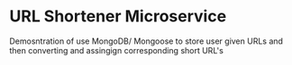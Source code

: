 # URL Shortener Microservice

Demosntration of use MongoDB/ Mongoose to store user given URLs and then converting and assingign corresponding short URL's
